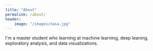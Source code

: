```yaml
---
title: "About"
permalink: /about/
header:
    image: "/images/nasa.jpg"
---
```

I'm a master student who learning at machine learning, deep leaning, exploratory analysis, and data visualizations.
